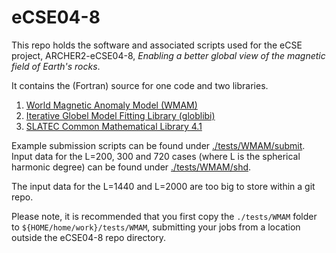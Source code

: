 # eCSE04-8

This repo holds the software and associated scripts used for the eCSE project,
ARCHER2-eCSE04-8, *Enabling a better global view of the magnetic field of Earth's rocks*.

It contains the (Fortran) source for one code and two libraries.

1. [World Magnetic Anomaly Model (WMAM)](./apps/WMAM/README.md)
2. [Iterative Globel Model Fitting Library (globlibi)](./libs/globlibi/README.md)
3. [SLATEC Common Mathematical Library 4.1](./libs/slatec/README.md)

Example submission scripts can be found under [./tests/WMAM/submit](./tests/WMAM/submit).
Input data for the L=200, 300 and 720 cases (where L is the spherical harmonic degree)
can be found under [./tests/WMAM/shd](./tests/WMAM/shd).

The input data for the L=1440 and L=2000 are too big to store within a git repo.

Please note, it is recommended that you first copy the `./tests/WMAM` folder to
`${HOME/home/work}/tests/WMAM`, submitting your jobs from a location outside the
eCSE04-8 repo directory.
